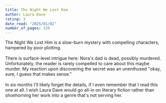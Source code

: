 ```yaml
---
title: The Night We Lost Him
author: Laura Dave
rating: 3
date_read: "2025/01/02"
number_of_pages: 320
---
```


The Night We Lost Him is a slow-burn mystery with compelling characters, hampered by poor plotting. <br/><br/>There is surface-level intrigue here: Nora's dad is dead, possibly murdered. Unfortunately, the reader is rarely compelled to care about this maybe murder. My reaction upon discovering the secret was an unenthused "okay, sure, I guess that makes sense."<br/><br/>In six months I'll likely forget the details, if I even remember that I read this one at all. I wish Laura Dave would go all-in on literary fiction rather than shoehorning her work into a genre that's not serving her.